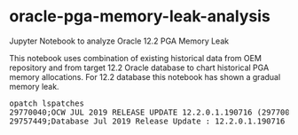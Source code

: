 # oracle-pga-memory-leak-analysis
Jupyter Notebook to analyze Oracle 12.2 PGA Memory Leak


This notebook uses combination of existing historical data from OEM repository and from target 12.2 Oracle database
to chart historical PGA memory allocations.
For 12.2 </code>database this notebook has shown a gradual memory leak.

<pre>
opatch lspatches
29770040;OCW JUL 2019 RELEASE UPDATE 12.2.0.1.190716 (29770040) 
29757449;Database Jul 2019 Release Update : 12.2.0.1.190716 (29757449)
</pre>
